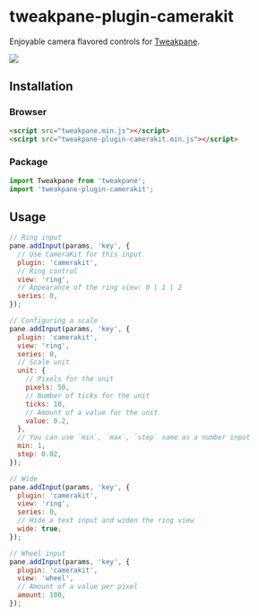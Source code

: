 # tweakpane-plugin-camerakit
Enjoyable camera flavored controls for [Tweakpane].

![](https://user-images.githubusercontent.com/602961/111609726-edcd0e80-881d-11eb-9ebc-6d0102fb5bc5.jpg)


## Installation


### Browser
```html
<script src="tweakpane.min.js"></script>
<scirpt src="tweakpane-plugin-camerakit.min.js"></script>
```


### Package
```js
import Tweakpane from 'tweakpane';
import 'tweakpane-plugin-camerakit';
```



## Usage
```js
// Ring input
pane.addInput(params, 'key', {
  // Use CameraKit for this input
  plugin: 'camerakit',
  // Ring control
  view: 'ring',
  // Appearance of the ring view: 0 | 1 | 2
  series: 0,
});
```

```js
// Configuring a scale
pane.addInput(params, 'key', {
  plugin: 'camerakit',
  view: 'ring',
  series: 0,
  // Scale unit
  unit: {
    // Pixels for the unit
    pixels: 50,
    // Number of ticks for the unit
    ticks: 10,
    // Amount of a value for the unit
    value: 0.2,
  },
  // You can use `min`, `max`, `step` same as a number input
  min: 1,
  step: 0.02,
});
```

```js
// Wide
pane.addInput(params, 'key', {
  plugin: 'camerakit',
  view: 'ring',
  series: 0,
  // Hide a text input and widen the ring view
  wide: true,
});
```

```js
// Wheel input
pane.addInput(params, 'key', {
  plugin: 'camerakit',
  view: 'wheel',
  // Amount of a value per pixel
  amount: 100,
});
```


[tweakpane]: https://github.com/cocopon/tweakpane/
